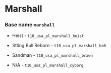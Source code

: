 
# Marshall 
### Base name `marshall`

 - Heist - `t10_usa_pl_marshall_heist`

 - Stting Bull Reborn - `t10_usa_pl_marshall_bo6`

 - Sandman - `t10_usa_pl_marshall_brawn`

 - N/A - `t10_usa_pl_marshall_cyborg`
